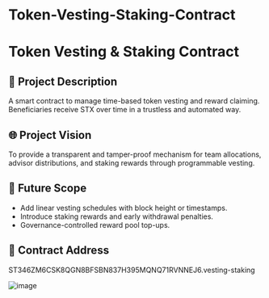 # Token-Vesting-Staking-Contract
# Token Vesting & Staking Contract

## 📌 Project Description
A smart contract to manage time-based token vesting and reward claiming. Beneficiaries receive STX over time in a trustless and automated way.

## 🌐 Project Vision
To provide a transparent and tamper-proof mechanism for team allocations, advisor distributions, and staking rewards through programmable vesting.

## 🚀 Future Scope
- Add linear vesting schedules with block height or timestamps.
- Introduce staking rewards and early withdrawal penalties.
- Governance-controlled reward pool top-ups.

## 🔗 Contract Address
ST346ZM6CSK8QGN8BFSBN837H395MQNQ71RVNNEJ6.vesting-staking


![image](https://github.com/user-attachments/assets/76d450f9-127f-4734-9b2d-7fb6542151bb)
